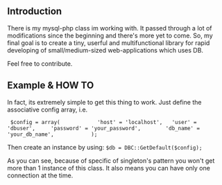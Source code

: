 Introduction
-------------------
There is my mysql-php class im working with. It passed through a lot of modifications since the beginning and there's more yet to come.
So, my final goal is to create a tiny, userful and multifunctional library for rapid developing of small/medium-sized web-applications which uses DB. 

Feel free to contribute.

Example & HOW TO
-------------------
In fact, its extremely simple to get this thing to work.
Just define the associative config array, i.e.

` $config = array(           
           'host' = 'localhost',  
           'user' = 'dbuser',    
           'password' = 'your_password',       
           'db_name' = 'your_db_name',           
 );`

Then create an instance by using:
`$db = DBC::GetDefault($config);`

As you can see, because of specific of singleton's pattern you won't get more than 1 instance of this class. It also means you can have only one connection at the time.